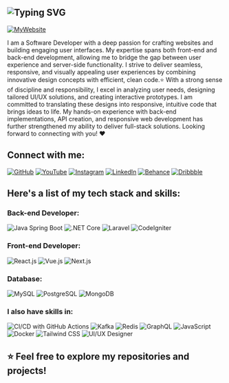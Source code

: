 <h2>
  <img src="https://readme-typing-svg.demolab.com?font=Fira+Code&weight=600&size=28&pause=1000&color=333&background=FFFFFF&center=true&vCenter=true&width=435&lines=Hi+there+%F0%9F%91%8B;I'm+MOCH.+RIZKI+KURNIAWAN!" alt="Typing SVG" />
</h2>



[![MyWebsite](https://img.shields.io/badge/My%20Website-333?style=for-the-badge&logo=internet-explorer&logoColor=white)](https://mochrks.vercel.app/)

I am a Software Developer with a deep passion for crafting websites and building engaging user interfaces. My expertise spans both front-end and back-end development, allowing me to bridge the gap between user experience and server-side functionality. I strive to deliver seamless, responsive, and visually appealing user experiences by combining innovative design concepts with efficient, clean code.⭐ With a strong sense of discipline and responsibility, I excel in analyzing user needs, designing tailored UI/UX solutions, and creating interactive prototypes. I am committed to translating these designs into responsive, intuitive code that brings ideas to life. My hands-on experience with back-end implementations, API creation, and responsive web development has further strengthened my ability to deliver full-stack solutions. Looking forward to connecting with you! ❤️

## Connect with me:
[![GitHub](https://img.shields.io/badge/GitHub-333?style=for-the-badge&logo=github&logoColor=white)](https://github.com/yourusername)
[![YouTube](https://img.shields.io/badge/YouTube-FF0000?style=for-the-badge&logo=youtube&logoColor=white)](https://youtube.com/yourchannel)
[![Instagram](https://img.shields.io/badge/Instagram-E4405F?style=for-the-badge&logo=instagram&logoColor=white)](https://instagram.com/yourprofile)
[![LinkedIn](https://img.shields.io/badge/LinkedIn-0077B5?style=for-the-badge&logo=linkedin&logoColor=white)](https://linkedin.com/in/yourprofile)
[![Behance](https://img.shields.io/badge/Behance-1769FF?style=for-the-badge&logo=behance&logoColor=white)](https://behance.net/yourprofile)
[![Dribbble](https://img.shields.io/badge/Dribbble-EA4C89?style=for-the-badge&logo=dribbble&logoColor=white)](https://dribbble.com/yourprofile)

## Here's a list of my tech stack and skills:

### Back-end Developer:
![Java Spring Boot](https://img.shields.io/badge/-Java%20Spring%20Boot-brightgreen?style=for-the-badge)
![.NET Core](https://img.shields.io/badge/-.NET%20Core-blue?style=for-the-badge)
![Laravel](https://img.shields.io/badge/-Laravel-red?style=for-the-badge)
![CodeIgniter](https://img.shields.io/badge/-CodeIgniter-orange?style=for-the-badge)

### Front-end Developer:
![React.js](https://img.shields.io/badge/-React-blue?style=for-the-badge)
![Vue.js](https://img.shields.io/badge/-Vue.js-brightgreen?style=for-the-badge)
![Next.js](https://img.shields.io/badge/-Next.js-black?style=for-the-badge)

### Database:
![MySQL](https://img.shields.io/badge/-MySQL-white?style=for-the-badge)
![PostgreSQL](https://img.shields.io/badge/-PostgreSQL-lightblue?style=for-the-badge)
![MongoDB](https://img.shields.io/badge/-MongoDB-brightgreen?style=for-the-badge)

### I also have skills in:
![CI/CD with GitHub Actions](https://img.shields.io/badge/-CI/CD%20with%20GitHub%20Actions-blueviolet?style=for-the-badge)
![Kafka](https://img.shields.io/badge/-Kafka-black?style=for-the-badge)
![Redis](https://img.shields.io/badge/-Redis-red?style=for-the-badge)
![GraphQL](https://img.shields.io/badge/-GraphQL-pink?style=for-the-badge)
![JavaScript](https://img.shields.io/badge/-JavaScript-yellow?style=for-the-badge)
![Docker](https://img.shields.io/badge/-Docker-blue?style=for-the-badge)
![Tailwind CSS](https://img.shields.io/badge/-Tailwind%20CSS-blue?style=for-the-badge)
![UI/UX Designer](https://img.shields.io/badge/-UI/UX%20Designer-red?style=for-the-badge)

⭐️ Feel free to explore my repositories and projects!
---





